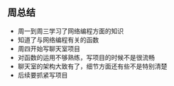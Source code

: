 周总结
-----------------------
* 周一到周三学习了网络编程方面的知识
* 知道了与网络编程有关的函数
* 周四开始写聊天室项目
* 对函数的运用不够熟练，写项目的时候不是很流畅
* 聊天室的架构大致有了，细节方面还有些不是特别清楚
* 后续要抓紧写项目